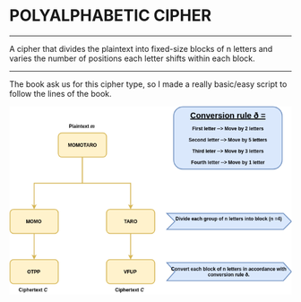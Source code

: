 # **POLYALPHABETIC CIPHER**
---
A cipher that divides the plaintext into fixed-size blocks of n letters and varies the number of positions each letter shifts within each block.

---
The book ask us for this cipher type, so I made a really basic/easy script to follow the lines of the book.

![flowchart](https://github.com/B0nesh/Book_exercises/blob/media/flowchart_polyalphabeticcipher.png)


